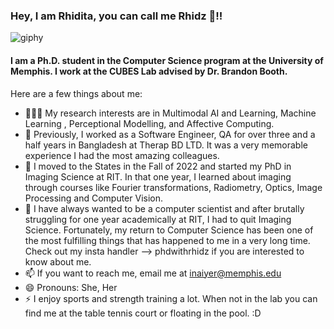 ### Hey, I am Rhidita, you can call me Rhidz 👋!!
![giphy](https://github.com/Rhidz/Rhidz/assets/36930197/fb001767-2708-444d-8b60-f497f7e5f4a6)



#### I am a Ph.D. student in the Computer Science program at the University of Memphis. I work at the CUBES Lab advised by Dr. Brandon Booth.

Here are a few things about me:
- 👩🏻‍🔬 My research interests are in Multimodal AI and Learning, Machine Learning , Perceptional Modelling, and Affective Computing. 
- 👯 Previously, I worked as a Software Engineer, QA for over three and a half years in Bangladesh at Therap BD LTD. It was a very memorable experience I had the most amazing colleagues.
- 🤔 I moved to the States in the Fall of 2022 and started my PhD in Imaging Science at RIT. In that one year, I learned about imaging through courses like Fourier transformations, Radiometry, Optics, Image Processing and Computer Vision.  
- 🏫 I have always wanted to be a computer scientist and after brutally struggling for one year academically at RIT, I had to quit Imaging Science. Fortunately, my return to Computer Science has been one of the most fulfilling things that has happened to me in a very long time. Check out my insta handler --> phdwithrhidz if you are interested to know about me.
- 📫 If you want to reach me, email me at inaiyer@memphis.edu
- 😄 Pronouns: She, Her 
- ⚡ I enjoy sports and strength training a lot. When not in the lab you can find me at the table tennis court or floating in the pool. :D


